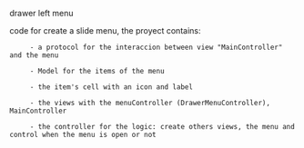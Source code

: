 drawer left menu


code for create a slide menu, 
the proyect contains:

         - a protocol for the interaccion between view "MainController" and the menu

         - Model for the items of the menu

         - the item's cell with an icon and label 

         - the views with the menuController (DrawerMenuController), MainController

         - the controller for the logic: create others views, the menu and control when the menu is open or not
